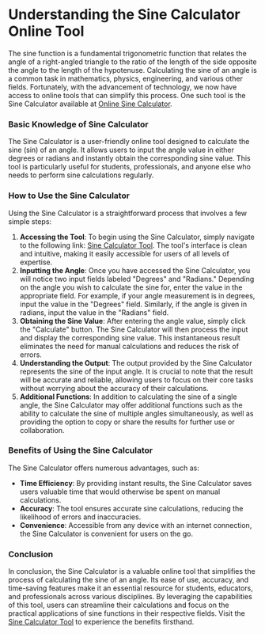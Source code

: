 Understanding the Sine Calculator Online Tool
=============================================

The sine function is a fundamental trigonometric function that relates the angle of a right-angled triangle to the ratio of the length of the side opposite the angle to the length of the hypotenuse. Calculating the sine of an angle is a common task in mathematics, physics, engineering, and various other fields. Fortunately, with the advancement of technology, we now have access to online tools that can simplify this process. One such tool is the Sine Calculator available at [Online Sine Calculator](https://www.onlinecalculatorsfree.com/math/sine-calculator.html).

### Basic Knowledge of Sine Calculator

The Sine Calculator is a user-friendly online tool designed to calculate the sine (sin) of an angle. It allows users to input the angle value in either degrees or radians and instantly obtain the corresponding sine value. This tool is particularly useful for students, professionals, and anyone else who needs to perform sine calculations regularly.

### How to Use the Sine Calculator

Using the Sine Calculator is a straightforward process that involves a few simple steps:

1. **Accessing the Tool**: To begin using the Sine Calculator, simply navigate to the following link: [Sine Calculator Tool](https://www.onlinecalculatorsfree.com/math/sine-calculator.html). The tool's interface is clean and intuitive, making it easily accessible for users of all levels of expertise.
2. **Inputting the Angle**: Once you have accessed the Sine Calculator, you will notice two input fields labeled "Degrees" and "Radians." Depending on the angle you wish to calculate the sine for, enter the value in the appropriate field. For example, if your angle measurement is in degrees, input the value in the "Degrees" field. Similarly, if the angle is given in radians, input the value in the "Radians" field.
3. **Obtaining the Sine Value**: After entering the angle value, simply click the "Calculate" button. The Sine Calculator will then process the input and display the corresponding sine value. This instantaneous result eliminates the need for manual calculations and reduces the risk of errors.
4. **Understanding the Output**: The output provided by the Sine Calculator represents the sine of the input angle. It is crucial to note that the result will be accurate and reliable, allowing users to focus on their core tasks without worrying about the accuracy of their calculations.
5. **Additional Functions**: In addition to calculating the sine of a single angle, the Sine Calculator may offer additional functions such as the ability to calculate the sine of multiple angles simultaneously, as well as providing the option to copy or share the results for further use or collaboration.

### Benefits of Using the Sine Calculator

The Sine Calculator offers numerous advantages, such as:

- **Time Efficiency**: By providing instant results, the Sine Calculator saves users valuable time that would otherwise be spent on manual calculations.
- **Accuracy**: The tool ensures accurate sine calculations, reducing the likelihood of errors and inaccuracies.
- **Convenience**: Accessible from any device with an internet connection, the Sine Calculator is convenient for users on the go.

### Conclusion

In conclusion, the Sine Calculator is a valuable online tool that simplifies the process of calculating the sine of an angle. Its ease of use, accuracy, and time-saving features make it an essential resource for students, educators, and professionals across various disciplines. By leveraging the capabilities of this tool, users can streamline their calculations and focus on the practical applications of sine functions in their respective fields. Visit the [Sine Calculator Tool](https://www.onlinecalculatorsfree.com/math/sine-calculator.html) to experience the benefits firsthand.